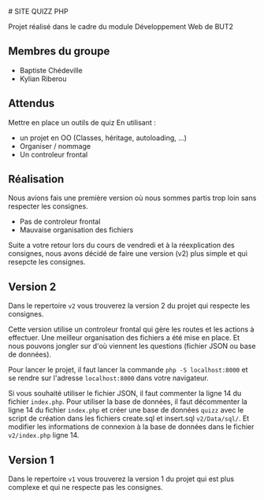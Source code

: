 # SITE QUIZZ PHP

Projet réalisé dans le cadre du module Développement Web de BUT2

## Membres du groupe

- Baptiste Chédeville
- Kylian Riberou

## Attendus

Mettre en place un outils de quiz
En utilisant :

- un projet en OO (Classes, héritage, autoloading, ...)
- Organiser / nommage
- Un controleur frontal


## Réalisation

Nous avions fais une première version où nous sommes partis trop loin sans respecter les consignes.
- Pas de controleur frontal
- Mauvaise organisation des fichiers

Suite a votre retour lors du cours de vendredi et à la réexplication des consignes, nous avons décidé de faire une version (v2) plus simple et qui resepcte les consignes.


## Version 2

Dans le repertoire `v2` vous trouverez la version 2 du projet qui respecte les consignes.

Cette version utilise un controleur frontal qui gère les routes et les actions à effectuer.
Une meilleur organisation des fichiers a été mise en place.
Et nous pouvons jongler sur d'où viennent les questions (fichier JSON ou base de données).

Pour lancer le projet, il faut lancer la commande `php -S localhost:8000` et se rendre sur l'adresse `localhost:8000` dans votre navigateur.

Si vous souhaité utiliser le fichier JSON, il faut commenter la ligne 14 du fichier `index.php`.
Pour utiliser la base de données, il faut décommenter la ligne 14 du fichier `index.php` et créer une base de données `quizz` avec le script de création dans les fichiers create.sql et insert.sql `v2/Data/sql/`.
Et modifier les informations de connexion à la base de données dans le fichier `v2/index.php` ligne 14.


## Version 1

Dans le repertoire `v1` vous trouverez la version 1 du projet qui est plus complexe et qui ne respecte pas les consignes.


